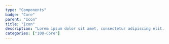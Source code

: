 ```yaml
---
type: "Components"
badge: "Core"
parent: "Icon"
title: "Icon"
description: "Lorem ipsum dolor sit amet, consectetur adipiscing elit. Nunc tempus laoreet leo sit amet iaculis."
categories: ["100-Core"]
---
```

